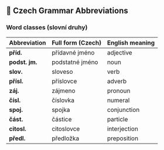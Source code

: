 ## **📖 Czech Grammar Abbreviations**

### **Word classes (slovní druhy)**

| Abbreviation   | Full form (Czech) | English meaning |
| -------------- | ----------------- | --------------- |
| **příd.**      | přídavné jméno    | adjective       |
| **podst. jm.** | podstatné jméno   | noun            |
| **slov.**      | sloveso           | verb            |
| **přísl.**     | příslovce         | adverb          |
| **záj.**       | zájmeno           | pronoun         |
| **čísl.**      | číslovka          | numeral         |
| **spoj.**      | spojka            | conjunction     |
| **část.**      | částice           | particle        |
| **citosl.**    | citoslovce        | interjection    |
| **předl.**     | předložka         | preposition     |
